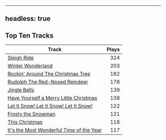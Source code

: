 
---
headless: true
---

## Top Ten Tracks

| Track | Plays |
| --- |  ---: |
|[Sleigh Ride](/songs/sleigh-ride)| 324|
|[Winter Wonderland](/songs/winter-wonderland)| 203|
|[Rockin' Around The Christmas Tree](/songs/rockin-around-the-christmas-tree)| 182|
|[Rudolph The Red-Nosed Reindeer](/songs/rudolph-the-red-nosed-reindeer)| 178|
|[Jingle Bells](/songs/jingle-bells)| 139|
|[Have Yourself a Merry Little Christmas](/songs/have-yourself-a-merry-little-christmas)| 138|
|[Let It Snow! Let It Snow! Let It Snow!](/songs/let-it-snow-let-it-snow-let-it-snow)| 122|
|[Frosty the Snowman](/songs/frosty-the-snowman)| 121|
|[This Christmas](/songs/this-christmas)| 118|
|[It's the Most Wonderful Time of the Year](/songs/its-the-most-wonderful-time-of-the-year)| 117|
